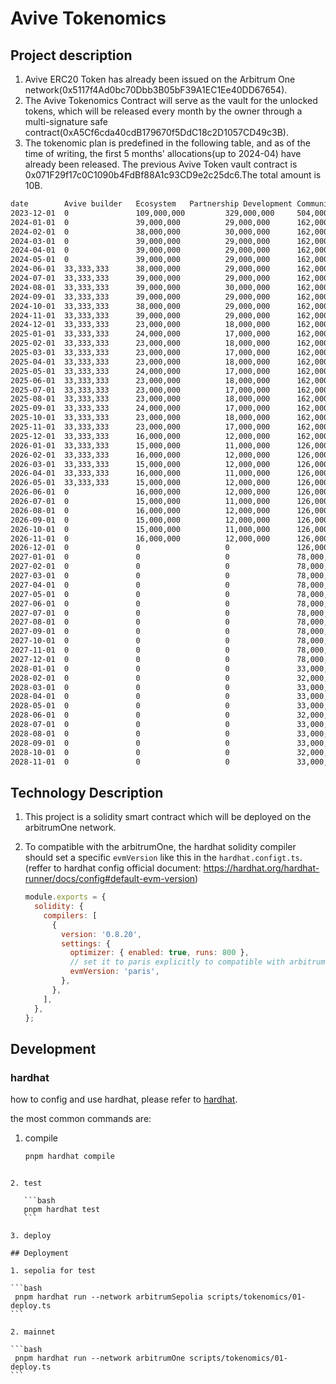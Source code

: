 # Avive Tokenomics

## Project description

1. Avive ERC20 Token has already been issued on the Arbitrum One network(0x5117f4Ad0bc70Dbb3B05bF39A1EC1Ee40DD67654).
2. The Avive Tokenomics Contract will serve as the vault for the unlocked tokens, which will be released every month by the owner through a multi-signature safe contract(0xA5Cf6cda40cdB179670f5DdC18c2D1057CD49c3B).
3. The tokenomic plan is predefined in the following table, and as of the time of writing, the first 5 months' allocations(up to 2024-04) have already been released. The previous Avive Token vault contract is 0x071F29f17c0C1090b4FdBf88A1c93CD9e2c25dc6.The total amount is 10B.

```txt
date	    Avive builder	Ecosystem	Partnership Development	Community	all
2023-12-01	0 	            109,000,000         329,000,000     504,000,000 	942,000,000
2024-01-01	0 	            39,000,000 	        29,000,000 	    162,000,000 	230,000,000
2024-02-01	0 	            38,000,000 	        30,000,000 	    162,000,000 	230,000,000
2024-03-01	0 	            39,000,000 	        29,000,000 	    162,000,000 	230,000,000
2024-04-01	0 	            39,000,000 	        29,000,000 	    162,000,000 	230,000,000
2024-05-01	0 	            39,000,000 	        29,000,000 	    162,000,000 	230,000,000
2024-06-01	33,333,333 	    38,000,000 	        29,000,000 	    162,000,000 	262,333,333
2024-07-01	33,333,333 	    39,000,000 	        29,000,000 	    162,000,000 	263,333,333
2024-08-01	33,333,333 	    39,000,000 	        30,000,000 	    162,000,000 	264,333,333
2024-09-01	33,333,333 	    39,000,000 	        29,000,000 	    162,000,000 	263,333,333
2024-10-01	33,333,333 	    38,000,000 	        29,000,000 	    162,000,000 	262,333,333
2024-11-01	33,333,333 	    39,000,000 	        29,000,000 	    162,000,000 	263,333,333
2024-12-01	33,333,333 	    23,000,000 	        18,000,000 	    162,000,000 	236,333,333
2025-01-01	33,333,333 	    24,000,000 	        17,000,000 	    162,000,000 	236,333,333
2025-02-01	33,333,333 	    23,000,000 	        18,000,000 	    162,000,000 	236,333,333
2025-03-01	33,333,333 	    23,000,000 	        17,000,000 	    162,000,000 	235,333,333
2025-04-01	33,333,333 	    23,000,000 	        18,000,000 	    162,000,000 	236,333,333
2025-05-01	33,333,333 	    24,000,000 	        17,000,000 	    162,000,000 	236,333,333
2025-06-01	33,333,333 	    23,000,000 	        18,000,000 	    162,000,000 	236,333,333
2025-07-01	33,333,333 	    23,000,000 	        17,000,000 	    162,000,000 	235,333,333
2025-08-01	33,333,333 	    23,000,000 	        18,000,000 	    162,000,000 	236,333,333
2025-09-01	33,333,333 	    24,000,000 	        17,000,000 	    162,000,000 	236,333,333
2025-10-01	33,333,333 	    23,000,000 	        18,000,000 	    162,000,000 	236,333,333
2025-11-01	33,333,333 	    23,000,000 	        17,000,000 	    162,000,000 	235,333,333
2025-12-01	33,333,333 	    16,000,000 	        12,000,000 	    162,000,000 	223,333,333
2026-01-01	33,333,333 	    15,000,000 	        11,000,000 	    126,000,000 	185,333,333
2026-02-01	33,333,333 	    16,000,000 	        12,000,000 	    126,000,000 	187,333,333
2026-03-01	33,333,333 	    15,000,000 	        12,000,000 	    126,000,000 	186,333,333
2026-04-01	33,333,333 	    16,000,000 	        11,000,000 	    126,000,000 	186,333,333
2026-05-01	33,333,333 	    15,000,000 	        12,000,000 	    126,000,000 	186,333,333
2026-06-01	0 	            16,000,000 	        12,000,000 	    126,000,000 	154,000,000
2026-07-01	0 	            15,000,000 	        11,000,000 	    126,000,000 	152,000,000
2026-08-01	0 	            16,000,000 	        12,000,000 	    126,000,000 	154,000,000
2026-09-01	0 	            15,000,000 	        12,000,000 	    126,000,000 	153,000,000
2026-10-01	0 	            15,000,000 	        11,000,000 	    126,000,000 	152,000,000
2026-11-01	0 	            16,000,000 	        12,000,000 	    126,000,000 	154,000,000
2026-12-01	0 	            0 	                0 	            126,000,000 	126,000,000
2027-01-01	0 	            0 	                0 	            78,000,000 	    78,000,000
2027-02-01	0 	            0 	                0 	            78,000,000 	    78,000,000
2027-03-01	0 	            0 	                0 	            78,000,000 	    78,000,000
2027-04-01	0 	            0 	                0 	            78,000,000 	    78,000,000
2027-05-01	0 	            0 	                0 	            78,000,000 	    78,000,000
2027-06-01	0 	            0 	                0 	            78,000,000 	    78,000,000
2027-07-01	0 	            0 	                0 	            78,000,000 	    78,000,000
2027-08-01	0 	            0 	                0 	            78,000,000 	    78,000,000
2027-09-01	0 	            0 	                0 	            78,000,000 	    78,000,000
2027-10-01	0 	            0 	                0 	            78,000,000 	    78,000,000
2027-11-01	0 	            0 	                0 	            78,000,000 	    78,000,000
2027-12-01	0 	            0 	                0 	            78,000,000 	    78,000,000
2028-01-01	0 	            0 	                0 	            33,000,000 	    33,000,000
2028-02-01	0 	            0 	                0 	            32,000,000 	    32,000,000
2028-03-01	0 	            0 	                0 	            33,000,000 	    33,000,000
2028-04-01	0 	            0 	                0 	            33,000,000 	    33,000,000
2028-05-01	0 	            0 	                0 	            33,000,000 	    33,000,000
2028-06-01	0 	            0 	                0 	            32,000,000 	    32,000,000
2028-07-01	0 	            0 	                0 	            33,000,000 	    33,000,000
2028-08-01	0 	            0 	                0 	            33,000,000 	    33,000,000
2028-09-01	0 	            0 	                0 	            33,000,000 	    33,000,000
2028-10-01	0 	            0 	                0 	            32,000,000 	    32,000,000
2028-11-01	0 	            0 	                0 	            33,000,008 	    33,000,008
```

## Technology Description

1. This project is a solidity smart contract which will be deployed on the arbitrumOne network.
2. To compatible with the arbitrumOne, the hardhat solidity compiler should set a specific `evmVersion` like this in the `hardhat.configt.ts`.(reffer to hardhat config official document: https://hardhat.org/hardhat-runner/docs/config#default-evm-version)

   ```js
   module.exports = {
     solidity: {
       compilers: [
         {
           version: '0.8.20',
           settings: {
             optimizer: { enabled: true, runs: 800 },
             // set it to paris explicitly to compatible with arbitrum One or other L2 (which don't support the PUSH0 opcode).
             evmVersion: 'paris',
           },
         },
       ],
     },
   };
   ```

## Development

### hardhat

how to config and use hardhat, please refer to [hardhat](https://hardhat.org/getting-started/).

the most common commands are:

1. compile

   ```bash
   pnpm hardhat compile
   ```

````

2. test

   ```bash
   pnpm hardhat test
   ```

3. deploy

## Deployment

1. sepolia for test

```bash
 pnpm hardhat run --network arbitrumSepolia scripts/tokenomics/01-deploy.ts
```

2. mainnet

```bash
 pnpm hardhat run --network arbitrumOne scripts/tokenomics/01-deploy.ts
```
````
